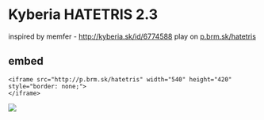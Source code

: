 # Kyberia HATETRIS 2.3
inspired by memfer - http://kyberia.sk/id/6774588
play on [p.brm.sk/hatetris](http://p.brm.sk/hatetris)

## embed
```
<iframe src="http://p.brm.sk/hatetris" width="540" height="420" style="border: none;">
</iframe>
```

<img src="https://raw.github.com/idpsycho/brmstuff/master/kyberia_hatetris/kyberia_hatetris.png">
